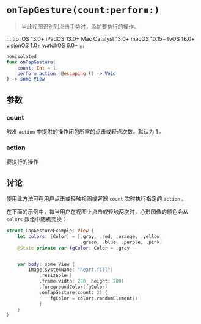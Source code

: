 # `onTapGesture(count:perform:)`

> 当此视图识别到点击手势时，添加要执行的操作。

::: tip
iOS 13.0+
iPadOS 13.0+
Mac Catalyst 13.0+
macOS 10.15+
tvOS 16.0+
visionOS 1.0+
watchOS 6.0+
:::

```swift
nonisolated
func onTapGesture(
    count: Int = 1,
    perform action: @escaping () -> Void
) -> some View
```

## 参数

### count

触发 `action` 中提供的操作闭包所需的点击或轻点次数。默认为 1 。

### action

要执行的操作

## 讨论

使用此方法可在用户点击或轻触视图或容器 `count` 次时执行指定的 `action` 。

在下面的示例中，每当用户在视图上点击或轻触两次时，心形图像的颜色会从 `colors` 数组中随机变换：

```swift {12-14}
struct TapGestureExample: View {
    let colors: [Color] = [.gray, .red, .orange, .yellow,
                           .green, .blue, .purple, .pink]
    @State private var fgColor: Color = .gray


    var body: some View {
        Image(systemName: "heart.fill")
            .resizable()
            .frame(width: 200, height: 200)
            .foregroundColor(fgColor)
            .onTapGesture(count: 2) {
                fgColor = colors.randomElement()!
            }
    }
}
```
